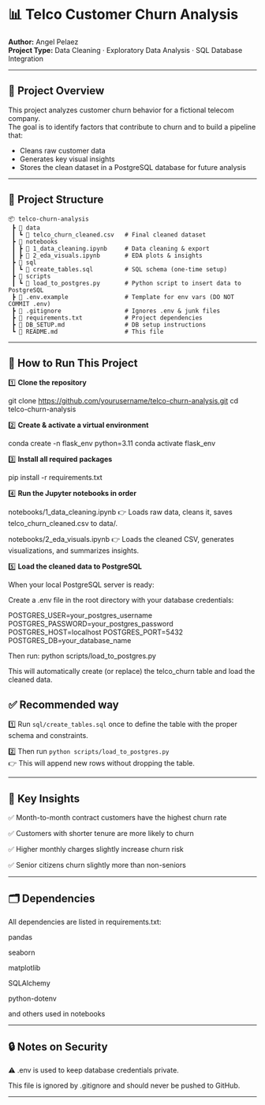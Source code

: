 
# 📊 Telco Customer Churn Analysis

**Author:** Angel Pelaez  
**Project Type:** Data Cleaning · Exploratory Data Analysis · SQL Database Integration

---

## 📌 Project Overview

This project analyzes customer churn behavior for a fictional telecom company.  
The goal is to identify factors that contribute to churn and to build a pipeline that:
- Cleans raw customer data
- Generates key visual insights
- Stores the clean dataset in a PostgreSQL database for future analysis

---

## 📁 Project Structure

```plaintext
📦 telco-churn-analysis
 ┣ 📂 data
 ┃ ┗ 📄 telco_churn_cleaned.csv   # Final cleaned dataset
 ┣ 📂 notebooks
 ┃ ┣ 📄 1_data_cleaning.ipynb     # Data cleaning & export
 ┃ ┣ 📄 2_eda_visuals.ipynb       # EDA plots & insights
 ┣ 📂 sql
 ┃ ┗ 📄 create_tables.sql         # SQL schema (one-time setup)
 ┣ 📂 scripts
 ┃ ┗ 📄 load_to_postgres.py       # Python script to insert data to PostgreSQL
 ┣ 📄 .env.example                # Template for env vars (DO NOT COMMIT .env)
 ┣ 📄 .gitignore                  # Ignores .env & junk files
 ┣ 📄 requirements.txt            # Project dependencies
 ┣ 📄 DB_SETUP.md                 # DB setup instructions
 ┗ 📄 README.md                   # This file
 ```
---

## 🚀 How to Run This Project

1️⃣ **Clone the repository**

git clone https://github.com/yourusername/telco-churn-analysis.git
cd telco-churn-analysis


2️⃣ **Create & activate a virtual environment**

conda create -n flask_env python=3.11
conda activate flask_env


3️⃣ **Install all required packages**

pip install -r requirements.txt


4️⃣ **Run the Jupyter notebooks in order**

notebooks/1_data_cleaning.ipynb
👉 Loads raw data, cleans it, saves telco_churn_cleaned.csv to data/.

notebooks/2_eda_visuals.ipynb
👉 Loads the cleaned CSV, generates visualizations, and summarizes insights.


5️⃣ **Load the cleaned data to PostgreSQL**

When your local PostgreSQL server is ready:

Create a .env file in the root directory with your database credentials:

POSTGRES_USER=your_postgres_username
POSTGRES_PASSWORD=your_postgres_password
POSTGRES_HOST=localhost
POSTGRES_PORT=5432
POSTGRES_DB=your_database_name

Then run:
python scripts/load_to_postgres.py

This will automatically create (or replace) the telco_churn table and load the cleaned data.

## ✅ Recommended way

1️⃣ Run `sql/create_tables.sql` once to define the table with the proper schema and constraints.

2️⃣ Then run `python scripts/load_to_postgres.py`  
   👉 This will append new rows without dropping the table.

---
## 🔑 Key Insights

✅ Month-to-month contract customers have the highest churn rate

✅ Customers with shorter tenure are more likely to churn

✅ Higher monthly charges slightly increase churn risk

✅ Senior citizens churn slightly more than non-seniors

---

## 🗂️ Dependencies

All dependencies are listed in requirements.txt:

pandas

seaborn

matplotlib

SQLAlchemy

python-dotenv

and others used in notebooks

---

## 🔒 Notes on Security

⚠️ .env is used to keep database credentials private.

This file is ignored by .gitignore and should never be pushed to GitHub.

---


